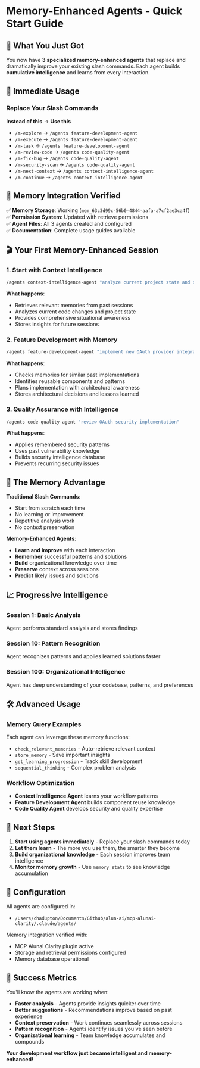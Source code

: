 # Memory-Enhanced Agents - Quick Start Guide

## 🎯 What You Just Got

You now have **3 specialized memory-enhanced agents** that replace and dramatically improve your existing slash commands. Each agent builds **cumulative intelligence** and learns from every interaction.

## 🚀 Immediate Usage

### Replace Your Slash Commands

**Instead of this** → **Use this**
- `/m-explore` → `/agents feature-development-agent`
- `/m-execute` → `/agents feature-development-agent` 
- `/m-task` → `/agents feature-development-agent`
- `/m-review-code` → `/agents code-quality-agent`
- `/m-fix-bug` → `/agents code-quality-agent`
- `/m-security-scan` → `/agents code-quality-agent`
- `/m-next-context` → `/agents context-intelligence-agent`
- `/m-continue` → `/agents context-intelligence-agent`

## 🧠 Memory Integration Verified

✅ **Memory Storage**: Working (`mem_63c3d99c-56b0-4844-aafa-a7cf2ae3ca4f`)  
✅ **Permission System**: Updated with retrieve permissions  
✅ **Agent Files**: All 3 agents created and configured  
✅ **Documentation**: Complete usage guides available  

## 🎬 Your First Memory-Enhanced Session

### 1. Start with Context Intelligence
```bash
/agents context-intelligence-agent "analyze current project state and development priorities"
```
**What happens**: 
- Retrieves relevant memories from past sessions
- Analyzes current code changes and project state
- Provides comprehensive situational awareness
- Stores insights for future sessions

### 2. Feature Development with Memory
```bash
/agents feature-development-agent "implement new OAuth provider integration"
```
**What happens**:
- Checks memories for similar past implementations
- Identifies reusable components and patterns
- Plans implementation with architectural awareness
- Stores architectural decisions and lessons learned

### 3. Quality Assurance with Intelligence
```bash
/agents code-quality-agent "review OAuth security implementation"
```
**What happens**:
- Applies remembered security patterns
- Uses past vulnerability knowledge
- Builds security intelligence database
- Prevents recurring security issues

## 🔄 The Memory Advantage

**Traditional Slash Commands**:
- Start from scratch each time
- No learning or improvement
- Repetitive analysis work
- No context preservation

**Memory-Enhanced Agents**:
- **Learn and improve** with each interaction
- **Remember** successful patterns and solutions
- **Build** organizational knowledge over time
- **Preserve** context across sessions
- **Predict** likely issues and solutions

## 📈 Progressive Intelligence

### Session 1: Basic Analysis
Agent performs standard analysis and stores findings

### Session 10: Pattern Recognition  
Agent recognizes patterns and applies learned solutions faster

### Session 100: Organizational Intelligence
Agent has deep understanding of your codebase, patterns, and preferences

## 🛠️ Advanced Usage

### Memory Query Examples
Each agent can leverage these memory functions:
- `check_relevant_memories` - Auto-retrieve relevant context
- `store_memory` - Save important insights
- `get_learning_progression` - Track skill development
- `sequential_thinking` - Complex problem analysis

### Workflow Optimization
- **Context Intelligence Agent** learns your workflow patterns
- **Feature Development Agent** builds component reuse knowledge
- **Code Quality Agent** develops security and quality expertise

## 🎯 Next Steps

1. **Start using agents immediately** - Replace your slash commands today
2. **Let them learn** - The more you use them, the smarter they become
3. **Build organizational knowledge** - Each session improves team intelligence
4. **Monitor memory growth** - Use `memory_stats` to see knowledge accumulation

## 🔧 Configuration

All agents are configured in:
- `/Users/chadupton/Documents/Github/alun-ai/mcp-alunai-clarity/.claude/agents/`

Memory integration verified with:
- MCP Alunai Clarity plugin active
- Storage and retrieval permissions configured
- Memory database operational

## 🎉 Success Metrics

You'll know the agents are working when:
- **Faster analysis** - Agents provide insights quicker over time
- **Better suggestions** - Recommendations improve based on past experience
- **Context preservation** - Work continues seamlessly across sessions  
- **Pattern recognition** - Agents identify issues you've seen before
- **Organizational learning** - Team knowledge accumulates and compounds

**Your development workflow just became intelligent and memory-enhanced!**